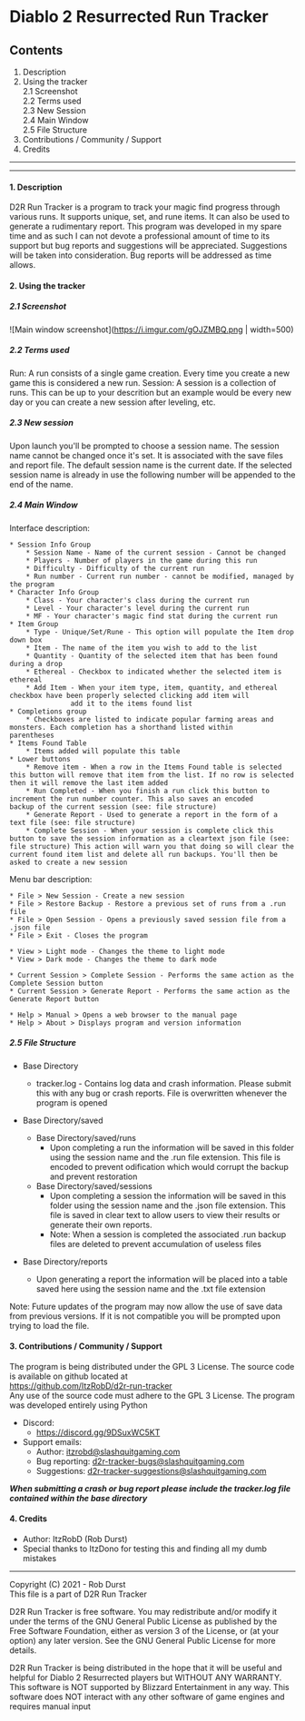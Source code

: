 
# Diablo 2 Resurrected Run Tracker

## Contents

1. Description
2. Using the tracker  
2.1 Screenshot  
2.2 Terms used  
2.3 New Session  
2.4 Main Window  
2.5 File Structure  
3. Contributions / Community / Support
4. Credits

----
----

#### 1. Description

D2R Run Tracker is a program to track your magic find progress through various runs. It supports unique, set, and rune items. It can also be used to generate a rudimentary report.
This program was developed in my spare time and as such I can not devote a professional amount of time to its support but
bug reports and suggestions will be appreciated. Suggestions will be taken into consideration. Bug reports will be addressed
as time allows.

#### 2. Using the tracker

##### 2.1 Screenshot
![Main window screenshot](https://i.imgur.com/gOJZMBQ.png | width=500)

##### 2.2 Terms used

Run: A run consists of a single game creation. Every time you create a new game this is considered a new run.
Session: A session is a collection of runs. This can be up to your descrition but an example would be every new day or you can 		 	 create a new session after leveling, etc.

##### 2.3 New session

Upon launch you'll be prompted to choose a session name. The session name cannot be changed once it's set. It is associated with the save files and report file. The default session name is the current date. If the selected session name is already in use the following number will be appended to the end of the name.
 
##### 2.4 Main Window

Interface description:

	* Session Info Group
		* Session Name - Name of the current session - Cannot be changed
		* Players - Number of players in the game during this run
		* Difficulty - Difficulty of the current run
		* Run number - Current run number - cannot be modified, managed by the program
	* Character Info Group
		* Class - Your character's class during the current run
		* Level - Your character's level during the current run
		* MF - Your character's magic find stat during the current run
	* Item Group
		* Type - Unique/Set/Rune - This option will populate the Item drop down box
		* Item - The name of the item you wish to add to the list
		* Quantity - Quantity of the selected item that has been found during a drop
		* Ethereal - Checkbox to indicated whether the selected item is ethereal
		* Add Item - When your item type, item, quantity, and ethereal checkbox have been properly selected clicking add item will
				   add it to the items found list
	* Completions group
		* Checkboxes are listed to indicate popular farming areas and monsters. Each completion has a shorthand listed within 		parentheses
	* Items Found Table
		* Items added will populate this table
	* Lower buttons
		* Remove item - When a row in the Items Found table is selected this button will remove that item from the list. If no row is selected then it will remove the last item added
		* Run Completed - When you finish a run click this button to increment the run number counter. This also saves an encoded 						backup of the current session (see: file structure)
		* Generate Report - Used to generate a report in the form of a text file (see: file structure)
		* Complete Session - When your session is complete click this button to save the session information as a cleartext json file (see: file structure) This action will warn you that doing so will clear the current found item list and delete all run backups. You'll then be asked to create a new session
					
Menu bar description:

	* File > New Session - Create a new session
	* File > Restore Backup - Restore a previous set of runs from a .run file
	* File > Open Session - Opens a previously saved session file from a .json file
	* File > Exit - Closes the program

	* View > Light mode - Changes the theme to light mode
	* View > Dark mode - Changes the theme to dark mode
	
	* Current Session > Complete Session - Performs the same action as the Complete Session button
	* Current Session > Generate Report - Performs the same action as the Generate Report button
	
	* Help > Manual > Opens a web browser to the manual page
	* Help > About > Displays program and version information
	
##### 2.5 File Structure

* Base Directory
	* tracker.log - Contains log data and crash information. Please submit this with any bug or crash reports. File is
		      overwritten whenever the program is opened
* Base Directory/saved
	* Base Directory/saved/runs	
		* Upon completing a run the information will be saved in this folder using the session name and the .run file extension. This file is encoded to prevent odification which would corrupt the backup and prevent restoration
	* Base Directory/saved/sessions
		* Upon completing a session the information will be saved in this folder using the session name and the .json file extension. This file is saved in clear text to allow users to view their results or generate their own reports.
		* Note: When a session is completed the associated .run backup files are deleted to prevent accumulation of useless files

* Base Directory/reports
	* Upon generating a report the information will be placed into a table saved here using the session name and the .txt file extension
		
Note: Future updates of the program may now allow the use of save data from previous versions. If it is not compatible you will be prompted upon trying to load the file.

#### 3. Contributions / Community / Support


The program is being distributed under the GPL 3 License. The source code is available on github located at  
https://github.com/ItzRobD/d2r-run-tracker  
Any use of the source code must adhere to the GPL 3 License.
The program was developed entirely using Python

* Discord:
	* https://discord.gg/9DSuxWC5KT
* Support emails:
	* Author: itzrobd@slashquitgaming.com
	* Bug reporting: d2r-tracker-bugs@slashquitgaming.com
	* Suggestions: d2r-tracker-suggestions@slashquitgaming.com
	
**_When submitting a crash or bug report please include the tracker.log file contained within the base directory_**


#### 4. Credits


* Author: ItzRobD (Rob Durst)
* Special thanks to ItzDono for testing this and finding all my dumb mistakes

--------

Copyright (C) 2021 - Rob Durst  
This file is a part of D2R Run Tracker  

D2R Run Tracker is free software. You may redistribute and/or modify it under the terms
of the GNU General Public License as published by the Free Software Foundation, either
as version 3 of the License, or (at your option) any later version. See the 
GNU General Public License for more details.

D2R Run Tracker is being distributed in the hope that it will be useful and helpful
for Diablo 2 Resurrected players but WITHOUT ANY WARRANTY. This software is NOT
supported by Blizzard Entertainment in any way. This software does NOT interact 
with any other software of game engines and requires manual input
